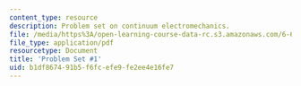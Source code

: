 ```yaml
---
content_type: resource
description: Problem set on continuum electromechanics.
file: /media/https%3A/open-learning-course-data-rc.s3.amazonaws.com/6-642-continuum-electromechanics-fall-2008/b1df867491b5f6fcefe9fe2ee4e16fe7_pset1.pdf
file_type: application/pdf
resourcetype: Document
title: 'Problem Set #1'
uid: b1df8674-91b5-f6fc-efe9-fe2ee4e16fe7
---
```

